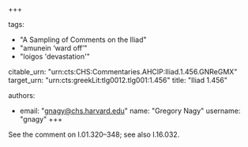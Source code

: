 +++

tags:
- "A Sampling of Comments on the Iliad"
- "amunein ‘ward off’"
- "loigos &#39;devastation&#39;"

citable_urn: "urn:cts:CHS:Commentaries.AHCIP:Iliad.1.456.GNReGMX"
target_urn: "urn:cts:greekLit:tlg0012.tlg001:1.456"
title: "Iliad 1.456"

authors:
- email: "gnagy@chs.harvard.edu"
  name: "Gregory Nagy"
  username: "gnagy"
+++

<p>See the comment on I.01.320–348; see also I.16.032.  </p>